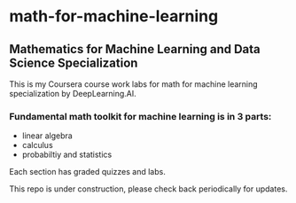 # math-for-machine-learning
## Mathematics for Machine Learning and Data Science Specialization
This is my Coursera course work labs for math for machine learning specialization by DeepLearning.AI.
### Fundamental math toolkit for machine learning is in 3 parts:
* linear algebra
* calculus
* probabiltiy and statistics


Each section has graded quizzes and labs. 

This repo is under construction, please check back periodically for updates.
